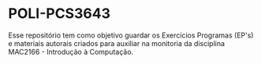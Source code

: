 # POLI-PCS3643
Esse repositório tem como objetivo guardar os Exercícios Programas (EP's) e materiais autorais criados para auxiliar na monitoria da disciplina MAC2166 - Introdução à Computação.
